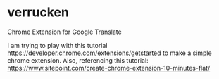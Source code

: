 # verrucken
Chrome Extension for Google Translate

I am trying to play with this tutorial https://developer.chrome.com/extensions/getstarted to make a simple chrome extension.
Also, referencing this tutorial: https://www.sitepoint.com/create-chrome-extension-10-minutes-flat/
